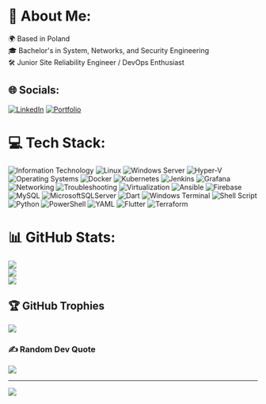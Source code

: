 # 💫 About Me:
🌍 Based in Poland<br>🎓 Bachelor's in System, Networks, and Security Engineering<br>🛠️ Junior Site Reliability Engineer / DevOps Enthusiast


## 🌐 Socials:
[![LinkedIn](https://img.shields.io/badge/LinkedIn-%230077B5.svg?logo=linkedin&logoColor=white)](https://linkedin.com/in/anwar-zaim)
[![Portfolio](https://img.shields.io/badge/Portfolio-000000?style=for-the-badge&logo=About.me&logoColor=white)](https://brunwa.github.io)

# 💻 Tech Stack:
![Information Technology](https://img.shields.io/badge/Information%20Technology-%23000000.svg?style=for-the-badge&logo=computer&logoColor=white) ![Linux](https://img.shields.io/badge/Linux-FCC624?style=for-the-badge&logo=linux&logoColor=black) ![Windows Server](https://img.shields.io/badge/Windows%20Server-0078D6?style=for-the-badge&logo=windows&logoColor=white) ![Hyper-V](https://img.shields.io/badge/Hyper--V-0078D6?style=for-the-badge&logo=microsoft&logoColor=white) ![Operating Systems](https://img.shields.io/badge/Operating%20Systems-0078D6?style=for-the-badge&logo=windows&logoColor=white) ![Docker](https://img.shields.io/badge/docker-%230db7ed.svg?style=for-the-badge&logo=docker&logoColor=white) ![Kubernetes](https://img.shields.io/badge/kubernetes-%23326ce5.svg?style=for-the-badge&logo=kubernetes&logoColor=white) ![Jenkins](https://img.shields.io/badge/jenkins-%232C5263.svg?style=for-the-badge&logo=jenkins&logoColor=white) ![Grafana](https://img.shields.io/badge/grafana-%23F46800.svg?style=for-the-badge&logo=grafana&logoColor=white) ![Networking](https://img.shields.io/badge/Networking-%23FF6600.svg?style=for-the-badge&logo=cisco&logoColor=white) ![Troubleshooting](https://img.shields.io/badge/Troubleshooting-%23404d59.svg?style=for-the-badge) ![Virtualization](https://img.shields.io/badge/Virtualization-%23183A61.svg?style=for-the-badge&logo=vmware&logoColor=white) ![Ansible](https://img.shields.io/badge/ansible-%231A1918.svg?style=for-the-badge&logo=ansible&logoColor=white) ![Firebase](https://img.shields.io/badge/firebase-%23039BE5.svg?style=for-the-badge&logo=firebase) ![MySQL](https://img.shields.io/badge/mysql-4479A1.svg?style=for-the-badge&logo=mysql&logoColor=white) ![MicrosoftSQLServer](https://img.shields.io/badge/Microsoft%20SQL%20Server-CC2927?style=for-the-badge&logo=microsoft%20sql%20server&logoColor=white) ![Dart](https://img.shields.io/badge/dart-%230175C2.svg?style=for-the-badge&logo=dart&logoColor=white) ![Windows Terminal](https://img.shields.io/badge/Windows%20Terminal-%234D4D4D.svg?style=for-the-badge&logo=windows-terminal&logoColor=white) ![Shell Script](https://img.shields.io/badge/shell_script-%23121011.svg?style=for-the-badge&logo=gnu-bash&logoColor=white) ![Python](https://img.shields.io/badge/python-3670A0?style=for-the-badge&logo=python&logoColor=ffdd54) ![PowerShell](https://img.shields.io/badge/PowerShell-%235391FE.svg?style=for-the-badge&logo=powershell&logoColor=white) ![YAML](https://img.shields.io/badge/yaml-%23ffffff.svg?style=for-the-badge&logo=yaml&logoColor=151515) ![Flutter](https://img.shields.io/badge/Flutter-%2302569B.svg?style=for-the-badge&logo=Flutter&logoColor=white) ![Terraform](https://img.shields.io/badge/terraform-%235835CC.svg?style=for-the-badge&logo=terraform&logoColor=white)
# 📊 GitHub Stats:
![](https://github-readme-stats.vercel.app/api?username=BruNwa&theme=dark&hide_border=false&include_all_commits=true&count_private=true)<br/>
![](https://github-readme-streak-stats.herokuapp.com/?user=BruNwa&theme=dark&hide_border=false)<br/>
![](https://github-readme-stats.vercel.app/api/top-langs/?username=BruNwa&theme=dark&hide_border=false&include_all_commits=true&count_private=true&layout=compact)

## 🏆 GitHub Trophies
![](https://github-profile-trophy.vercel.app/?username=BruNwa&theme=radical&no-frame=false&no-bg=true&margin-w=4)

### ✍️ Random Dev Quote
![](https://quotes-github-readme.vercel.app/api?type=horizontal&theme=radical)

---
[![](https://visitcount.itsvg.in/api?id=BruNwa&icon=0&color=0)](https://visitcount.itsvg.in)

<!-- Proudly created with GPRM ( https://gprm.itsvg.in ) -->
